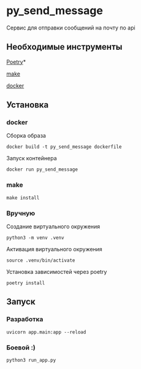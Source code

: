 # py_send_message
Сервис для отправки сообщений на почту по api

## Необходимые инструменты
[Poetry](https://python-poetry.org/docs/)*

[make](https://www.make.com/en)

[docker](https://www.docker.com/)

## Установка
### docker
Сборка образа
```
docker build -t py_send_message dockerfile
```
Запуск контейнера
```
docker run py_send_message
```
### make
```
make install
```
### Вручную
Создание виртуального окружения
```
python3 -m venv .venv
```
Активация виртуального окружения
```
source .venv/bin/activate
```
Установка зависимостей через poetry
```
poetry install
```

## Запуск
### Разработка
```
uvicorn app.main:app --reload
```

### Боевой :)
```
python3 run_app.py
```
